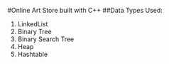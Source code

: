 #Online Art Store built with C++
##Data Types Used:
1. LinkedList
2. Binary Tree
3. Binary Search Tree
4. Heap
5. Hashtable

